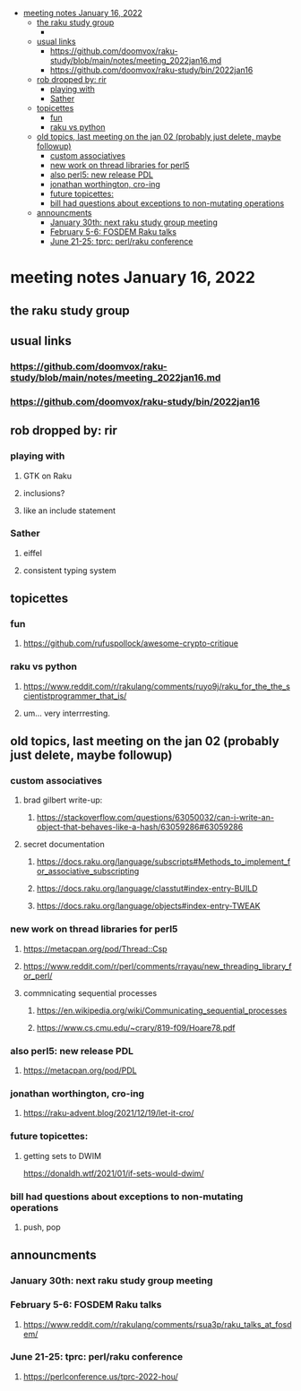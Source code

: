 - [meeting notes January 16, 2022](#org01aaad9)
  - [the raku study group](#org80ec32f)
    - [<stupid raku pun>](#org3a1f916)
  - [usual links](#org2a12676)
    - [<https://github.com/doomvox/raku-study/blob/main/notes/meeting_2022jan16.md>](#org3c91d97)
    - [<https://github.com/doomvox/raku-study/bin/2022jan16>](#orgf3927da)
  - [rob dropped by: rir](#org49f68b0)
    - [playing with](#org359c2a2)
    - [Sather](#orga8047c5)
  - [topicettes](#org4c71544)
    - [fun](#org8fe22c9)
    - [raku vs python](#orgdf1896a)
  - [old topics, last meeting on the jan 02 (probably just delete, maybe followup)](#org8ebd787)
    - [custom associatives](#org9e808a5)
    - [new work on thread libraries for perl5](#org8547c00)
    - [also perl5: new release PDL](#org88183f0)
    - [jonathan worthington, cro-ing](#org131f7cb)
    - [future topicettes:](#org6bea49b)
    - [bill had questions about exceptions to non-mutating operations](#org582b5ea)
  - [announcments](#org5f1f323)
    - [January 30th: next raku study group meeting](#org7d1f1c5)
    - [February 5-6: FOSDEM Raku talks](#orgdf46b51)
    - [June 21-25: tprc: perl/raku conference](#org65410ed)


<a id="org01aaad9"></a>

# meeting notes January 16, 2022


<a id="org80ec32f"></a>

## the raku study group


<a id="org3a1f916"></a>

### <stupid raku pun>


<a id="org2a12676"></a>

## usual links


<a id="org3c91d97"></a>

### <https://github.com/doomvox/raku-study/blob/main/notes/meeting_2022jan16.md>


<a id="orgf3927da"></a>

### <https://github.com/doomvox/raku-study/bin/2022jan16>


<a id="org49f68b0"></a>

## rob dropped by: rir


<a id="org359c2a2"></a>

### playing with

1.  GTK on Raku

2.  inclusions?

3.  like an include statement


<a id="orga8047c5"></a>

### Sather

1.  eiffel

2.  consistent typing system


<a id="org4c71544"></a>

## topicettes


<a id="org8fe22c9"></a>

### fun

1.  <https://github.com/rufuspollock/awesome-crypto-critique>


<a id="orgdf1896a"></a>

### raku vs python

1.  <https://www.reddit.com/r/rakulang/comments/ruyo9j/raku_for_the_the_scientistprogrammer_that_is/>

2.  um&#x2026; very interrresting.


<a id="org8ebd787"></a>

## old topics, last meeting on the jan 02 (probably just delete, maybe followup)


<a id="org9e808a5"></a>

### custom associatives

1.  brad gilbert write-up:

    1.  <https://stackoverflow.com/questions/63050032/can-i-write-an-object-that-behaves-like-a-hash/63059286#63059286>

2.  secret documentation

    1.  <https://docs.raku.org/language/subscripts#Methods_to_implement_for_associative_subscripting>
    
    2.  <https://docs.raku.org/language/classtut#index-entry-BUILD>
    
    3.  <https://docs.raku.org/language/objects#index-entry-TWEAK>


<a id="org8547c00"></a>

### new work on thread libraries for perl5

1.  <https://metacpan.org/pod/Thread::Csp>

2.  <https://www.reddit.com/r/perl/comments/rrayau/new_threading_library_for_perl/>

3.  commnicating sequential processes

    1.  <https://en.wikipedia.org/wiki/Communicating_sequential_processes>
    
    2.  <https://www.cs.cmu.edu/~crary/819-f09/Hoare78.pdf>


<a id="org88183f0"></a>

### also perl5: new release PDL

1.  <https://metacpan.org/pod/PDL>


<a id="org131f7cb"></a>

### jonathan worthington, cro-ing

1.  <https://raku-advent.blog/2021/12/19/let-it-cro/>


<a id="org6bea49b"></a>

### future topicettes:

1.  getting sets to DWIM

    <https://donaldh.wtf/2021/01/if-sets-would-dwim/>


<a id="org582b5ea"></a>

### bill had questions about exceptions to non-mutating operations

1.  push, pop


<a id="org5f1f323"></a>

## announcments


<a id="org7d1f1c5"></a>

### January 30th: next raku study group meeting


<a id="orgdf46b51"></a>

### February 5-6: FOSDEM Raku talks

1.  <https://www.reddit.com/r/rakulang/comments/rsua3p/raku_talks_at_fosdem/>


<a id="org65410ed"></a>

### June 21-25: tprc: perl/raku conference

1.  <https://perlconference.us/tprc-2022-hou/>
